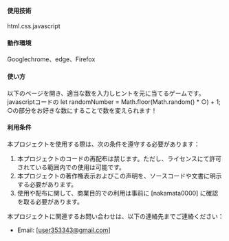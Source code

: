 #### 使用技術
html.css.javascript
#### 動作環境
Googlechrome、edge、Firefox
#### 使い方
以下のページを開き、適当な数を入力しヒントを元に当てるゲームです。
javascriptコードの let randomNumber = Math.floor(Math.random() * ○) + 1;
○の部分をお好きな数にすることで数を変えられます！

#### 利用条件
本プロジェクトを使用する際は、次の条件を遵守する必要があります：

1. 本プロジェクトのコードの再配布は禁じます。ただし、ライセンスにて許可されている範囲内での使用は可能です。
2. 本プロジェクトの著作権表示およびこの声明を、ソースコードや文書に明示する必要があります。
3. 使用や配布に関して、商業目的での利用は事前に [nakamata0000] に確認を取る必要があります。

本プロジェクトに関連するお問い合わせは、以下の連絡先までご連絡ください：
- Email: [user353343@gmail.com]
